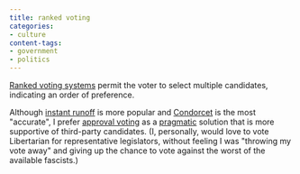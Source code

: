 ```yaml
---
title: ranked voting
categories:
- culture
content-tags:
- government
- politics
---
```


[Ranked voting systems][1] permit the voter to select multiple candidates, indicating an order of preference.

   [1]: http://en.wikipedia.org/wiki/Voting_system#Ranked_voting_methods

Although [instant runoff][2] is more popular and [Condorcet][3] is the most "accurate", I prefer [approval voting][4] as a [pragmatic][5] solution that is more supportive of third-party candidates.  (I, personally, would love to vote Libertarian for representative legislators, without feeling I was "throwing my vote away" and giving up the chance to vote against the worst of the available fascists.)

   [2]: http://www.fairvote.org/irv/
   [3]: http://www.eskimo.com/~robla/politics/condorcet.html
   [4]: http://approvalvoting.org/
   [5]: http://electionmethods.org/action.htm
